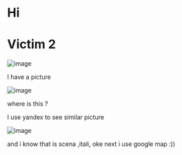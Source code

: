 # Hi
# Victim 2
![image](https://user-images.githubusercontent.com/65381453/132119921-40407079-8ac4-4f9d-a097-aa4bb4c2c353.png)

I have a picture 

![image](https://user-images.githubusercontent.com/65381453/132124745-2c2480d9-3f72-4a90-b081-fb267ffd5b12.png)

where is this ?

I use yandex to see similar picture

![image](https://user-images.githubusercontent.com/65381453/132124777-873dddd9-4cb8-4fd3-b617-681a18dc2011.png)

and i know that is scena ,itali, oke next  i use google map :))

